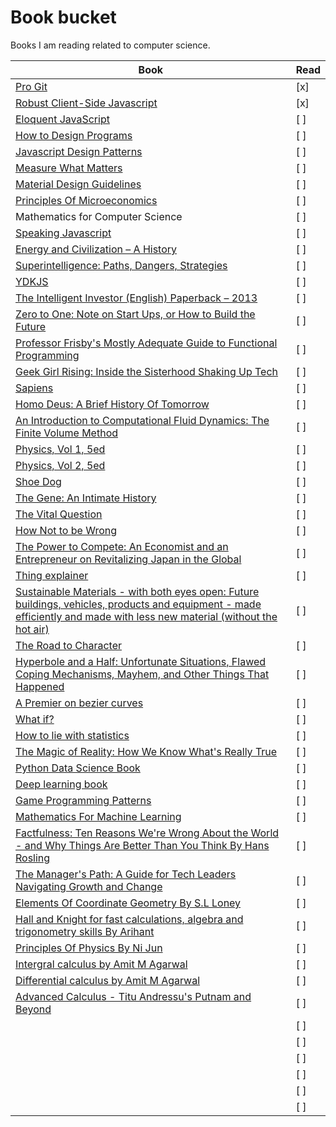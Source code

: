 # Book bucket
Books I am reading related to computer science.

| Book | Read |
|------|------|
| [Pro Git](https://git-scm.com/book/en/v2) | [x] |
| [Robust Client-Side Javascript](https://molily.de/robust-javascript/) | [x] |
| [Eloquent JavaScript](https://eloquentjavascript.net/) | [ ] |
| [How to Design Programs](http://www.htdp.org/2018-01-06/Book/) | [ ] |
| [Javascript Design Patterns](https://addyosmani.com/resources/essentialjsdesignpatterns/book/) | [ ] |
| [Measure What Matters](https://www.amazon.in/Measure-What-Matters-John-Doerr/dp/024134848X/ref=sr_1_1?ie=UTF8&qid=1526821130&sr=8-1&keywords=measure+what+matters) | [ ] |
| [Material Design Guidelines](https://material.io/) | [ ] |
| [ Principles Of Microeconomics ](https://openstax.org/details/books/principles-microeconomics) | [ ] |
| Mathematics for Computer Science | [ ] |
| [Speaking Javascript](http://speakingjs.com/) | [ ] |
| [Energy and Civilization – A History](https://www.amazon.in/dp/0262035774/_encoding=UTF8?coliid=I34TD0OWI5SIV5&colid=2WP4R14TWN96B&psc=0) | [ ] |
| [Superintelligence: Paths, Dangers, Strategies](https://www.amazon.in/dp/0198739834/_encoding=UTF8?coliid=I34KXO16UTSE5Y&colid=2WP4R14TWN96B&psc=0) | [ ] |
| [YDKJS](https://github.com/getify/You-Dont-Know-JS) | [ ] |
| [The Intelligent Investor (English) Paperback – 2013](https://www.amazon.in/dp/0062312685/_encoding=UTF8?coliid=I37FVNE425JKS4&colid=2WP4R14TWN96B&psc=0) | [ ] |
| [Zero to One: Note on Start Ups, or How to Build the Future](https://www.amazon.in/dp/0753555190/_encoding=UTF8?coliid=I288ZZSF3XAP58&colid=2WP4R14TWN96B&psc=0) | [ ] |
| [Professor Frisby's Mostly Adequate Guide to Functional Programming](https://www.gitbook.com/book/drboolean/mostly-adequate-guide/details) | [ ] |
| [Geek Girl Rising: Inside the Sisterhood Shaking Up Tech](https://www.amazon.in/dp/125018200X/_encoding=UTF8?coliid=I3DVQ6Q6HDWDL7&colid=2WP4R14TWN96B&psc=0) | [ ] |
| [Sapiens](https://www.amazon.in/Sapiens-Yuval-Noah-Harari/dp/0099590085/ref=sr_1_1?ie=UTF8&qid=1516418229&sr=8-1&keywords=Sapiens) | [ ] |
| [Homo Deus: A Brief History Of Tomorrow](https://www.amazon.in/Homo-Deus-Brief-History-Tomorrow/dp/1784703931/ref=sr_1_1?ie=UTF8&qid=1516418213&sr=8-1&keywords=homo+deus+book) | [ ] |
| [An Introduction to Computational Fluid Dynamics: The Finite Volume Method](https://www.amazon.in/Introduction-Computational-Fluid-Dynamics-Finite/dp/8131720489/ref=lp_14158194031_1_1?s=books&ie=UTF8&qid=1516418364&sr=1-1) | [ ] |
| [Physics, Vol 1, 5ed](https://www.amazon.in/Physics-Vol-1-5ed-Resnick/dp/8126510889/ref=lp_14158199031_1_4?s=books&ie=UTF8&qid=1516418438&sr=1-4) | [ ] |
| [Physics, Vol 2, 5ed](https://www.amazon.in/Physics-Vol-2-5ed-Resnick/dp/8126510897/ref=pd_bxgy_14_img_2?_encoding=UTF8&psc=1&refRID=REHYZ0WRQKMG46FMCXKV) | [ ] |
| [Shoe Dog](https://www.amazon.in/Shoe-Dog-Phil-Knight/dp/1471146715/ref=sr_1_1?ie=UTF8&qid=1516418579&sr=8-1&keywords=Shoe+Dog) | [ ] |
| [The Gene: An Intimate History](https://www.amazon.in/Gene-Intimate-History-Siddhartha-Mukherjee/dp/0670087149/ref=sr_1_1?ie=UTF8&qid=1516418631&sr=8-1&keywords=The+Gene) | [ ] |
| [The Vital Question](https://www.amazon.in/Vital-Question-Nick-Lane/dp/1781250375/ref=sr_1_1?ie=UTF8&qid=1516418696&sr=8-1&keywords=The+vital+question) | [ ] |
| [How Not to be Wrong](https://www.amazon.in/How-Not-Wrong-Jordan-Ellenberg/dp/071819604X/ref=sr_1_1?ie=UTF8&qid=1516418741&sr=8-1&keywords=How+to+not+be+wrong) | [ ] |
| [The Power to Compete: An Economist and an Entrepreneur on Revitalizing Japan in the Global](https://www.amazon.in/Power-Compete-Economist-Entrepreneur-Revitalizing/dp/1119000602/ref=sr_1_1?ie=UTF8&qid=1516418816&sr=8-1&keywords=The+power+to+compete) | [ ] |
| [Thing explainer](https://www.amazon.in/Thing-Explainer-Complicated-Stuff-Simple/dp/1473637317/ref=sr_1_1?ie=UTF8&qid=1516418882&sr=8-1&keywords=Thing+explainer) | [ ] |
| [Sustainable Materials - with both eyes open: Future buildings, vehicles, products and equipment - made efficiently and made with less new material (without the hot air)](https://www.amazon.in/Sustainable-Materials-buildings-equipment-efficiently/dp/1906860076/ref=sr_1_1?ie=UTF8&qid=1516418930&sr=8-1&keywords=Sustainable+materials+with+both+eyes+open) | [ ] |
| [The Road to Character](https://www.amazon.in/Road-Character-David-Brooks/dp/0141980362/ref=sr_1_1?ie=UTF8&qid=1516418970&sr=8-1&keywords=The+road+to+character) | [ ] |
| [Hyperbole and a Half: Unfortunate Situations, Flawed Coping Mechanisms, Mayhem, and Other Things That Happened](https://www.amazon.in/Hyperbole-Half-Unfortunate-Situations-Mechanisms/dp/0224095374/ref=sr_1_1?ie=UTF8&qid=1516419050&sr=8-1&keywords=Hyperbole+and+half) | [ ] |
| [A Premier on bezier curves](https://pomax.github.io/bezierinfo/#preface) | [ ] |
| [What if?](https://www.amazon.in/What-If-Randall-Munroe/dp/1848549563/ref=sr_1_2?ie=UTF8&qid=1516419083&sr=8-2&keywords=What+if%3F) | [ ] |
| [How to lie with statistics](https://www.amazon.in/How-Lie-Statistics-Darrell-Huff/dp/0393310728/ref=sr_1_1?ie=UTF8&qid=1516419128&sr=8-1&keywords=How+to+Lie+With+Statistics) | [ ] |
| [The Magic of Reality: How We Know What's Really True](https://www.amazon.in/Magic-Reality-Know-Whats-Really/dp/0552778907/ref=pd_bxgy_14_img_3?_encoding=UTF8&psc=1&refRID=JAGYVDTS4BB99RZX7652) | [ ] |
| [Python Data Science Book](https://jakevdp.github.io/PythonDataScienceHandbook/) | [ ] |
| [Deep learning book](http://www.deeplearningbook.org/) | [ ] |
| [Game Programming Patterns](http://gameprogrammingpatterns.com/) | [ ] |
| [Mathematics For Machine Learning](https://mml-book.github.io/) | [ ] |
| [Factfulness: Ten Reasons We're Wrong About the World - and Why Things Are Better Than You Think By Hans Rosling](https://www.amazon.in/Factfulness-Reasons-Wrong-Things-Better/dp/1473637465) | [ ] |
| [The Manager's Path: A Guide for Tech Leaders Navigating Growth and Change](https://www.amazon.com/_/dp/1491973897?tag=oreilly20-20) | [ ] |
| [Elements Of Coordinate Geometry By S.L Loney]() | [ ] |
| [Hall and Knight for fast calculations, algebra and trigonometry skills By Arihant]() | [ ] |
| [Principles Of Physics By Ni Jun]() | [ ] |
| [Intergral calculus by Amit M Agarwal]() | [ ] |
| [Differential calculus by Amit M Agarwal]() | [ ] |
| [Advanced Calculus - Titu Andressu's Putnam and Beyond]() | [ ] |
| []() | [ ] |
| []() | [ ] |
| []() | [ ] |
| []() | [ ] |
| []() | [ ] |
| []() | [ ] |
